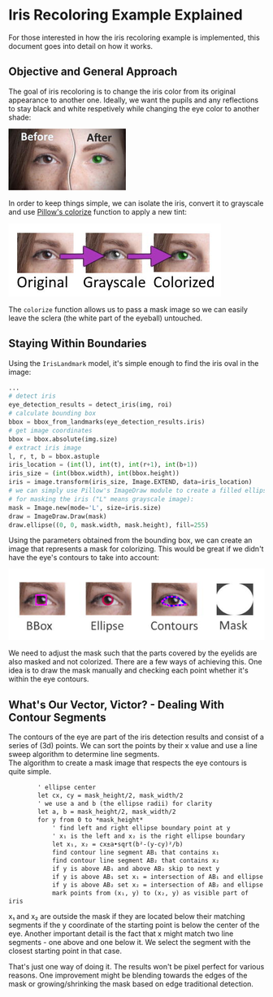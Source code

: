 # Iris Recoloring Example Explained

For those interested in how the iris recoloring example is implemented,
this document goes into detail on how it works.

## Objective and General Approach

The goal of iris recoloring is to change the iris color from its original
appearance to another one. Ideally, we want the pupils and any reflections
to stay black and white respetively while changing the eye color to another
shade:

![Example image of eye color changed from brown to green](example1.jpg)

In order to keep things simple, we can isolate the iris, convert it to
grayscale and use [Pillow's colorize](https://pillow.readthedocs.io/en/stable/reference/ImageOps.html#PIL.ImageOps.colorize) function to apply a new tint:

![Eye with original color, grayscaled and colorized next to each other](example2.jpg)

The `colorize` function allows us to pass a mask image so we can easily
leave the sclera (the white part of the eyeball) untouched.

## Staying Within Boundaries

Using the `IrisLandmark` model, it's simple enough to find the iris oval in
the image:

```python
...
# detect iris
eye_detection_results = detect_iris(img, roi)
# calculate bounding box
bbox = bbox_from_landmarks(eye_detection_results.iris)
# get image coordinates
bbox = bbox.absolute(img.size)
# extract iris image
l, r, t, b = bbox.astuple
iris_location = (int(l), int(t), int(r+1), int(b+1))
iris_size = (int(bbox.width), int(bbox.height))
iris = image.transform(iris_size, Image.EXTEND, data=iris_location)
# we can simply use Pillow's ImageDraw module to create a filled ellipse
# for masking the iris ("L" means grayscale image):
mask = Image.new(mode='L', size=iris.size)
draw = ImageDraw.Draw(mask)
draw.ellipse((0, 0, mask.width, mask.height), fill=255)
```

Using the parameters obtained from the bounding box, we can create an image
that represents a mask for colorizing. This would be great if we didn't have
the eye's contours to take into account:

![Iris bounding box, iris ellipse, eye contour landmarks, and iris mask](example3.jpg)

We need to adjust the mask such that the parts covered by the eyelids are
also masked and not colorized. There are a few ways of achieving this. One
idea is to draw the mask manually and checking each point whether it's
within the eye contours.

## What's Our Vector, Victor? - Dealing With Contour Segments

The contours of the eye are part of the iris detection results and consist
of a series of (3d) points. We can sort the points by their x value and use
a line sweep algorithm to determine line segments.  
The algorithm to create a mask image that respects the eye contours is quite
simple.

```pseudocode
        ' ellipse center
        let cx, cy = mask_height/2, mask_width/2
        ' we use a and b (the ellipse radii) for clarity
        let a, b = mask_height/2, mask_width/2
        for y from 0 to *mask_height*
            ' find left and right ellipse boundary point at y 
            ' x₁ is the left and x₂ is the right ellipse boundary 
            let x₁, x₂ = cx±a•sqrt(b²-(y-cy)²/b)
            find contour line segment AB₁ that contains x₁
            find contour line segment AB₂ that contains x₂
            if y is above AB₁ and above AB₂ skip to next y
            if y is above AB₁ set x₁ = intersection of AB₁ and ellipse
            if y is above AB₂ set x₂ = intersection of AB₂ and ellipse
            mark points from (x₁, y) to (x₂, y) as visible part of iris
```

x₁ and x₂ are outside the mask if they are located below their matching segments
if the y coordinate of the starting point is below the center of the eye.
Another important detail is the fact that x might match two line segments -
one above and one below it. We select the segment with the closest starting
point in that case.

That's just one way of doing it. The results won't be pixel perfect for
various reasons. One improvement might be blending towards the edges of the
mask or growing/shrinking the mask based on edge traditional detection.
